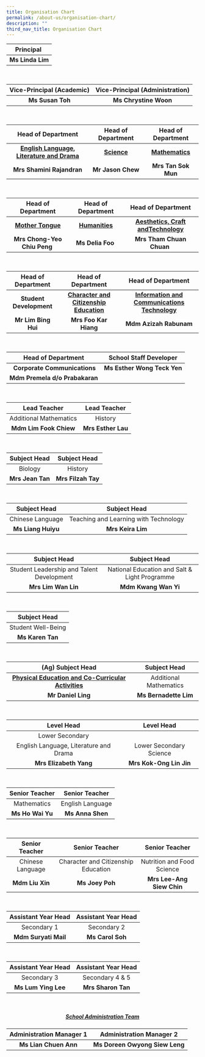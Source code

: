 ```yaml
---
title: Organisation Chart
permalink: /about-us/organisation-chart/
description: ""
third_nav_title: Organisation Chart
---
```


| Principal |
| :---: |
| **Ms Linda Lim** |

<br>

| Vice-Principal (Academic) | Vice-Principal (Administration) |
| :---: | :---: |
| **Ms Susan Toh** | **Ms Chrystine Woon** |

<br>

| Head of Department | Head of Department | Head of Department |
| :---: | :---: | :---: |
| **[English Language, Literature and Drama](/about-us/organisation-chart/english-language-literature-and-drama)** | **[Science](/about-us/organisation-chart/science)** | **[Mathematics](/about-us/organisation-chart/mathematics)** |
| **Mrs Shamini Rajandran** | **Mr Jason Chew** | **Mrs Tan Sok Mun** |

<br>

| Head of Department | Head of Department | Head of Department |
| :---: | :---: | :---: |
| **[Mother Tongue](/about-us/organisation-chart/mother-tongue)** | **[Humanities](/about-us/organisation-chart/humanities)** | **[Aesthetics, Craft andTechnology](/about-us/organisation-chart/aesthetics-craft-and-technology)** |
| **Mrs Chong-Yeo Chiu Peng**  | **Ms Delia Foo**  | **Mrs Tham Chuan Chuan**  |

<br>

| Head of Department | Head of Department | Head of Department |
| :---: | :---: | :---: |
| **Student Development** | **[Character and Citizenship Education](/about-us/organisation-chart/character-and-citizenship-education)** | **[Information and Communications Technology](/about-us/organisation-chart/information-and-communications-technology)**  |
| **Mr Lim Bing Hui** | **Mrs Foo Kar Hiang** | **Mdm Azizah Rabunam** |

<br>

| Head of Department | School Staff Developer |
| :---: | :---: |
|  **Corporate Communications** | **Ms Esther Wong Teck Yen** |
| **Mdm Premela d/o Prabakaran** | |

<br>

| Lead Teacher | Lead Teacher |
| :---: | :---: |
| Additional Mathematics | History |
| **Mdm Lim Fook Chiew** | **Mrs Esther Lau** |

<br>

| Subject Head | Subject Head |
| :---: | :---: |
| Biology | History |
| **Mrs Jean Tan** | **Mrs Filzah Tay** |

<br>

| Subject Head | Subject Head |
| :---: | :---: |
| Chinese Language | Teaching and Learning with Technology |
| **Ms Liang Huiyu** | **Mrs Keira Lim** |

<br>

| Subject Head | Subject Head |
| :---: | :---: |
| Student Leadership and Talent Development | National Education and Salt & Light Programme |
| **Mrs Lim Wan Lin** | **Mdm Kwang Wan Yi** |

<br>

| Subject Head |
| :---: |
| Student Well-Being |
| **Ms Karen Tan** |

<br>

| (Ag) Subject Head | Subject Head |
| :---: | :---: |
| **[Physical Education and Co-Curricular Activities](/about-us/organisation-chart/physical-education-and-co-curricular-activities)** | Additional Mathematics |
| **Mr Daniel Ling** | **Ms Bernadette Lim** |

<br>

| Level Head | Level Head |
| :---: | :---: |
| Lower Secondary  
English Language, Literature and Drama | Lower Secondary Science |
| **Mrs Elizabeth Yang** | **Mrs Kok-Ong Lin Jin** |

<br>

| Senior Teacher | Senior Teacher |
| :---: | :---: |
| Mathematics | English Language |
| **Ms Ho Wai Yu** | **Ms Anna Shen** |

<br>

| Senior Teacher | Senior Teacher | Senior Teacher |
| :---: | :---: | :---: |
| Chinese Language | Character and Citizenship Education | Nutrition and Food Science |
| **Mdm Liu Xin** | **Ms Joey Poh** | **Mrs Lee-Ang Siew Chin** |

<br>

| Assistant Year Head | Assistant Year Head |
| :---: | :---: |
| Secondary 1 | Secondary 2 |
| **Mdm Suryati Mail** | **Ms Carol Soh** |

<br>

| Assistant Year Head | Assistant Year Head |
| :---: | :---: |
| Secondary 3 | Secondary 4 & 5 |
| **Ms Lum Ying Lee** | **Mrs Sharon Tan** |

<br>

<h5 align="center"><a href="/about-us/organisation-chart/school-administration-team">School Administration Team</a></h5>


| Administration Manager 1 | Administration Manager 2 |
| :---: | :---: |
| **Ms Lian Chuen Ann** | **Ms Doreen Owyong Siew Leng** |